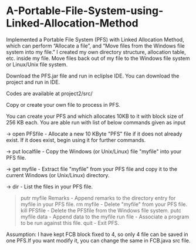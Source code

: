 # A-Portable-File-System-using-Linked-Allocation-Method

Implemented a Portable File System (PFS) with Linked Allocation Method, which can perform “Allocate a file”, and “Move files from the Windows file system into my file.” I created my own directory structure, allocation table, etc. inside my file. Move files back out of my file to the Windows file system or Linux/Unix file system.

Download the PFS.jar file and run in ecliplse IDE.
You can download the project and run in IDE. 

Codes are available at project2/src/

Copy or create your own file to process in PFS.

You can create your PFS and which allocates 10KB to it with block size of 256 KB each. You are able run with list of below commands given as input 

-> open PFSfile - Allocate a new 10 KByte "PFS" file if it does not already exist. If it does exist, begin using it for further commands.

-> put localfile - Copy the Windows (or Unix/Linux) file "myfile" into your PFS file. 

-> get myfile - Extract file "myfile" from your PFS file and copy it to the current Windows (or Unix/Linux) directory.

-> dir - List the files in your PFS file. 

> 
> 
> putr myfile Remarks - Append remarks to the directory entry for myfile in your PFS file.
> rm myfile - Delete "myfile" from your PFS file.
> kill PFSfile - Delete the PFSfile from the Windows file system.
> putc myfile data - Append data to the myfile
> run file - Associate a program to be run against this file.
> quit - Exit PFS.

Assumption: I have kept FCB block fixed to 4, so only 4 file can be saved in one PFS.If you want modify it, you can change the same in FCB.java src file.


